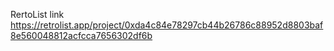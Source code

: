 RertoList link https://retrolist.app/project/0xda4c84e78297cb44b26786c88952d8803baf8e560048812acfcca7656302df6b
